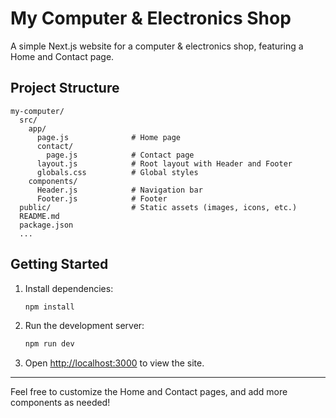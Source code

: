 # My Computer & Electronics Shop

A simple Next.js website for a computer & electronics shop, featuring a Home and Contact page.

## Project Structure

```
my-computer/
  src/
    app/
      page.js              # Home page
      contact/
        page.js            # Contact page
      layout.js            # Root layout with Header and Footer
      globals.css          # Global styles
    components/
      Header.js            # Navigation bar
      Footer.js            # Footer
  public/                  # Static assets (images, icons, etc.)
  README.md
  package.json
  ...
```

## Getting Started

1. Install dependencies:
   ```bash
   npm install
   ```
2. Run the development server:
   ```bash
   npm run dev
   ```
3. Open [http://localhost:3000](http://localhost:3000) to view the site.

---

Feel free to customize the Home and Contact pages, and add more components as needed!
